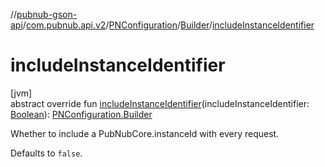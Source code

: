 //[pubnub-gson-api](../../../../index.md)/[com.pubnub.api.v2](../../index.md)/[PNConfiguration](../index.md)/[Builder](index.md)/[includeInstanceIdentifier](include-instance-identifier.md)

# includeInstanceIdentifier

[jvm]\
abstract override fun [includeInstanceIdentifier](include-instance-identifier.md)(includeInstanceIdentifier: [Boolean](https://kotlinlang.org/api/latest/jvm/stdlib/kotlin/-boolean/index.html)): [PNConfiguration.Builder](index.md)

Whether to include a PubNubCore.instanceId with every request.

Defaults to `false`.
